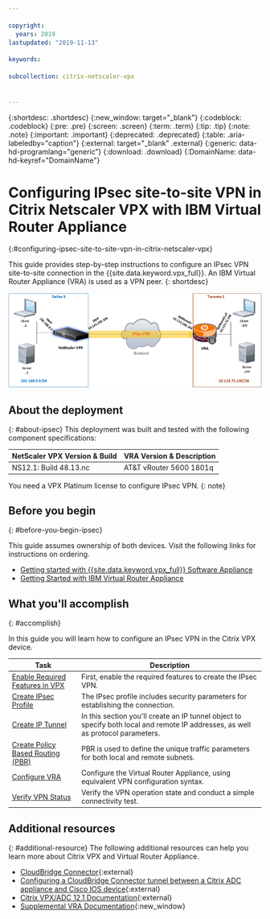 ```yaml
---

copyright:
  years: 2019
lastupdated: "2019-11-13"

keywords:

subcollection: citrix-netscaler-vpx


---
```

{:shortdesc: .shortdesc}
{:new_window: target="_blank"}
{:codeblock: .codeblock}
{:pre: .pre}
{:screen: .screen}
{:term: .term}
{:tip: .tip}
{:note: .note}
{:important: .important}
{:deprecated: .deprecated}
{:table: .aria-labeledby="caption"}
{:external: target="_blank" .external}
{:generic: data-hd-programlang="generic”}
{:download: .download}
{:DomainName: data-hd-keyref="DomainName"}

# Configuring IPsec site-to-site VPN in Citrix Netscaler VPX with IBM Virtual Router Appliance
{:#configuring-ipsec-site-to-site-vpn-in-citrix-netscaler-vpx}

This guide provides step-by-step instructions to configure an IPsec VPN site-to-site connection in the {{site.data.keyword.vpx_full}}. An IBM Virtual Router Appliance (VRA) is used as a VPN peer.
{: shortdesc}

![IPsec VPN Connection](images/ipsec1.png)

## About the deployment
{: #about-ipsec}
This deployment was built and tested with the following component specifications:

| NetScaler VPX Version & Build	| VRA Version & Description |
| ------------- | ------------- |
| NS12.1: Build 48.13.nc | AT&T vRouter 5600 1801q |

You need a VPX Platinum license to configure IPsec VPN.
{: note}

## Before you begin
{: #before-you-begin-ipsec}

This guide assumes ownership of both devices. Visit the following links for instructions on ordering.

-	[Getting started with {{site.data.keyword.vpx_full}} Software Appliance](/docs/citrix-netscaler-vpx?topic=citrix-netscaler-vpx-getting-started)
-	[Getting Started with IBM Virtual Router Appliance](/docs/virtual-router-appliance?topic=virtual-router-appliance-getting-started)

## What you'll accomplish
{: #accomplish}

In this guide you will learn how to configure an IPsec VPN in the Citrix VPX device.

Task  | Description
------------- | -------------
[Enable Required Features in VPX](/docs/citrix-netscaler-vpx?topic=citrix-netscaler-vpx-enable-required-features-in-vpx) | First, enable the required features to create the IPsec VPN.
[Create IPsec Profile](/docs/citrix-netscaler-vpx?topic=citrix-netscaler-vpx-creating-ipsec-profile) | The IPsec profile includes security parameters for establishing the connection.
[Create IP Tunnel](/docs/citrix-netscaler-vpx?topic=citrix-netscaler-vpx-creating-ip-tunnel) | In this section you'll create an IP tunnel object to specify both local and remote IP addresses, as well as protocol parameters.
[Create Policy Based Routing (PBR)](/docs/citrix-netscaler-vpx?topic=citrix-netscaler-vpx-creating-policy-based-routing) | PBR is used to define the unique traffic parameters for both local and remote subnets.
[Configure VRA](/docs/citrix-netscaler-vpx?topic=citrix-netscaler-vpx-configuring-vra) | Configure the Virtual Router Appliance, using equivalent VPN configuration syntax.
[Verify VPN Status](/docs/citrix-netscaler-vpx?topic=citrix-netscaler-vpx-verifying-vpn-tunnel-connection) | Verify the VPN operation state and conduct a simple connectivity test.

## Additional resources
{: #additional-resource}
The following additional resources can help you learn more about Citrix VPX and Virtual Router Appliance.

* [CloudBridge Connector](https://docs.citrix.com/en-us/citrix-adc/12-1/system/cloudbridge-connector-introduction.html){:external}
* [Configuring a CloudBridge Connector tunnel between a Citrix ADC appliance and Cisco IOS device](https://docs.citrix.com/en-us/citrix-adc/12-1/system/cloudbridge-connector-introduction/cloudbridge-connector-tunnel-cisco.html){:external}
* [Citrix VPX/ADC 12.1 Documentation](https://docs.citrix.com/en-us/citrix-adc/12-1){:external}
* [Supplemental VRA Documentation](/docs/virtual-router-appliance/vra-docs.html#supplemental-vra-documentation){:new_window}
